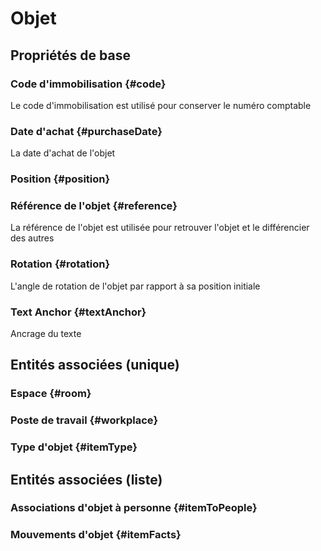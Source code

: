 <!--- THIS FILE IS GENERATED PLEASE DO NOT EDIT IT DIRECTLY --->
# Objet



## Propriétés de base

### Code d'immobilisation {#code}
        
Le code d'immobilisation est utilisé pour conserver le numéro comptable
### Date d'achat {#purchaseDate}
        
La date d'achat de l'objet
### Position {#position}
        

### Référence de l'objet {#reference}
        
La référence de l'objet est utilisée pour retrouver l'objet et le différencier des autres
### Rotation {#rotation}
L'angle de rotation de l'objet par rapport à sa position initiale     

### Text Anchor {#textAnchor}
 Ancrage du texte       


## Entités associées (unique)

### Espace {#room}
        

### Poste de travail {#workplace}
        

### Type d'objet {#itemType}
        


## Entités associées (liste)

### Associations d'objet à personne {#itemToPeople}
        

### Mouvements d'objet {#itemFacts}
        




